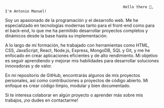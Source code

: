                                                           Hello there 👋, I'm Antonio Manuel!
                                                          
Soy un apasionado de la programación y el desarrollo web. Me he especializado en tecnologías modernas tanto para el front-end como para el back-end, lo que me ha permitido desarrollar proyectos completos y dinámicos desde la base hasta su implementación.

A lo largo de mi formación, he trabajado con herramientas como HTML, CSS, JavaScript, React, Node.js, Express, MongoDB, SQL y Git, y me he enfocado en crear aplicaciones eficientes y de alto rendimiento. Mi objetivo es seguir aprendiendo y mejorar mis habilidades para desarrollar soluciones innovadoras y de valor.

En mi repositorio de GitHub, encontrarás algunos de mis proyectos personales, así como contribuciones a proyectos de código abierto. Mi enfoque es crear código limpio, modular y bien documentado.

Si te interesa colaborar en algún proyecto o aprender más sobre mis trabajos, ¡no dudes en contactarme!
